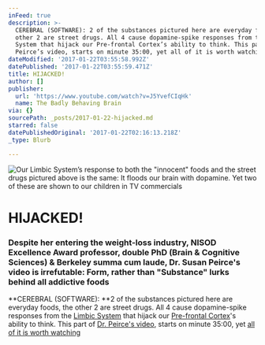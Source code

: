 ```yaml
---
inFeed: true
description: >-
  CEREBRAL (SOFTWARE): 2 of the substances pictured here are everyday foods, the
  other 2 are street drugs. All 4 cause dopamine-spike responses from the Limbic
  System that hijack our Pre-frontal Cortex’s ability to think. This part of Dr.
  Peirce’s video, starts on minute 35:00, yet all of it is worth watching
dateModified: '2017-01-22T03:55:58.992Z'
datePublished: '2017-01-22T03:55:59.471Z'
title: HIJACKED!
author: []
publisher:
  url: 'https://www.youtube.com/watch?v=J5YvefCIqHk'
  name: The Badly Behaving Brain
via: {}
sourcePath: _posts/2017-01-22-hijacked.md
starred: false
datePublishedOriginal: '2017-01-22T02:16:13.218Z'
_type: Blurb

---
```

![Our Limbic System’s response to both the "innocent" foods and the street drugs pictured above is the same: It floods our brain with dopamine. Yet two of these are shown to our children in TV commercials](https://imgflo.herokuapp.com/graph/2b2431f8e7ba7b0/06543e9fb52d54d5ee60e4d4f903cdcc/croprotate.png?cropheight=561&cropwidth=990&degrees=0&input=https%3A%2F%2Fthe-grid-user-content.s3-us-west-2.amazonaws.com%2F31311477-b8bb-4d5b-aa59-571422446083.png&x=4&y=0)

# HIJACKED!

### **Despite her entering the weight-loss industry, NISOD Excellence Award professor, double PhD (Brain & Cognitive Sciences) & Berkeley summa cum laude, Dr. Susan Peirce's video is irrefutable: Form, rather than "Substance" lurks behind all addictive foods**

**CEREBRAL (SOFTWARE): **2 of the substances pictured here are everyday foods, the other 2 are street drugs. All 4 cause dopamine-spike responses from the [Limbic System][0] that hijack our [Pre-frontal Cortex][1]'s ability to think. This part of [Dr. Peirce's video][2], starts on minute 35:00, yet [all of it is worth watching][3]

[0]: https://www.reference.com/science/limbic-system-39014f3c7323b28c?qo=cdpArticles
[1]: https://www.reference.com/science/prefrontal-cortex-3a271896b743339b
[2]: http://susanpeircethompson.com/about-susan/
[3]: https://www.youtube.com/watch?v=J5YvefCIqHk